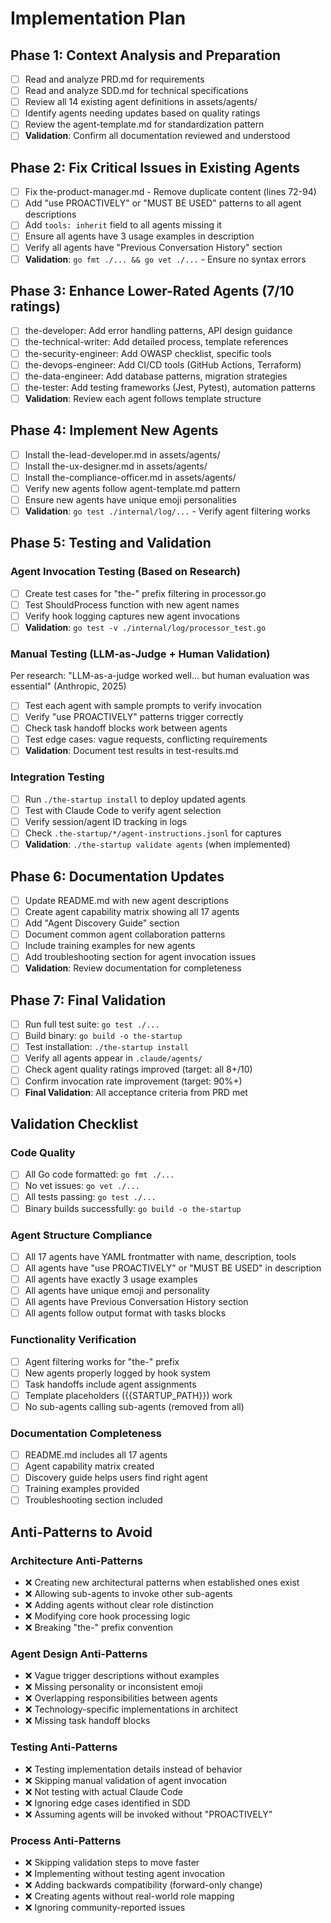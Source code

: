 # Implementation Plan

## Phase 1: Context Analysis and Preparation
- [ ] Read and analyze PRD.md for requirements
- [ ] Read and analyze SDD.md for technical specifications
- [ ] Review all 14 existing agent definitions in assets/agents/
- [ ] Identify agents needing updates based on quality ratings
- [ ] Review the agent-template.md for standardization pattern
- [ ] **Validation**: Confirm all documentation reviewed and understood

## Phase 2: Fix Critical Issues in Existing Agents
- [ ] Fix the-product-manager.md - Remove duplicate content (lines 72-94)
- [ ] Add "use PROACTIVELY" or "MUST BE USED" patterns to all agent descriptions
- [ ] Add `tools: inherit` field to all agents missing it
- [ ] Ensure all agents have 3 usage examples in description
- [ ] Verify all agents have "Previous Conversation History" section
- [ ] **Validation**: `go fmt ./... && go vet ./...` - Ensure no syntax errors

## Phase 3: Enhance Lower-Rated Agents (7/10 ratings)
- [ ] the-developer: Add error handling patterns, API design guidance
- [ ] the-technical-writer: Add detailed process, template references
- [ ] the-security-engineer: Add OWASP checklist, specific tools
- [ ] the-devops-engineer: Add CI/CD tools (GitHub Actions, Terraform)
- [ ] the-data-engineer: Add database patterns, migration strategies
- [ ] the-tester: Add testing frameworks (Jest, Pytest), automation patterns
- [ ] **Validation**: Review each agent follows template structure

## Phase 4: Implement New Agents
- [ ] Install the-lead-developer.md in assets/agents/
- [ ] Install the-ux-designer.md in assets/agents/
- [ ] Install the-compliance-officer.md in assets/agents/
- [ ] Verify new agents follow agent-template.md pattern
- [ ] Ensure new agents have unique emoji personalities
- [ ] **Validation**: `go test ./internal/log/...` - Verify agent filtering works

## Phase 5: Testing and Validation

### Agent Invocation Testing (Based on Research)
- [ ] Create test cases for "the-" prefix filtering in processor.go
- [ ] Test ShouldProcess function with new agent names
- [ ] Verify hook logging captures new agent invocations
- [ ] **Validation**: `go test -v ./internal/log/processor_test.go`

### Manual Testing (LLM-as-Judge + Human Validation)
Per research: "LLM-as-a-judge worked well... but human evaluation was essential" (Anthropic, 2025)
- [ ] Test each agent with sample prompts to verify invocation
- [ ] Verify "use PROACTIVELY" patterns trigger correctly
- [ ] Check task handoff blocks work between agents
- [ ] Test edge cases: vague requests, conflicting requirements
- [ ] **Validation**: Document test results in test-results.md

### Integration Testing
- [ ] Run `./the-startup install` to deploy updated agents
- [ ] Test with Claude Code to verify agent selection
- [ ] Verify session/agent ID tracking in logs
- [ ] Check `.the-startup/*/agent-instructions.jsonl` for captures
- [ ] **Validation**: `./the-startup validate agents` (when implemented)

## Phase 6: Documentation Updates
- [ ] Update README.md with new agent descriptions
- [ ] Create agent capability matrix showing all 17 agents
- [ ] Add "Agent Discovery Guide" section
- [ ] Document common agent collaboration patterns
- [ ] Include training examples for new agents
- [ ] Add troubleshooting section for agent invocation issues
- [ ] **Validation**: Review documentation for completeness

## Phase 7: Final Validation
- [ ] Run full test suite: `go test ./...`
- [ ] Build binary: `go build -o the-startup`
- [ ] Test installation: `./the-startup install`
- [ ] Verify all agents appear in `.claude/agents/`
- [ ] Check agent quality ratings improved (target: all 8+/10)
- [ ] Confirm invocation rate improvement (target: 90%+)
- [ ] **Final Validation**: All acceptance criteria from PRD met

## Validation Checklist

### Code Quality
- [ ] All Go code formatted: `go fmt ./...`
- [ ] No vet issues: `go vet ./...`
- [ ] All tests passing: `go test ./...`
- [ ] Binary builds successfully: `go build -o the-startup`

### Agent Structure Compliance
- [ ] All 17 agents have YAML frontmatter with name, description, tools
- [ ] All agents have "use PROACTIVELY" or "MUST BE USED" in description
- [ ] All agents have exactly 3 usage examples
- [ ] All agents have unique emoji and personality
- [ ] All agents have Previous Conversation History section
- [ ] All agents follow output format with tasks blocks

### Functionality Verification
- [ ] Agent filtering works for "the-" prefix
- [ ] New agents properly logged by hook system
- [ ] Task handoffs include agent assignments
- [ ] Template placeholders ({{STARTUP_PATH}}) work
- [ ] No sub-agents calling sub-agents (removed from all)

### Documentation Completeness
- [ ] README.md includes all 17 agents
- [ ] Agent capability matrix created
- [ ] Discovery guide helps users find right agent
- [ ] Training examples provided
- [ ] Troubleshooting section included

## Anti-Patterns to Avoid

### Architecture Anti-Patterns
- ❌ Creating new architectural patterns when established ones exist
- ❌ Allowing sub-agents to invoke other sub-agents
- ❌ Adding agents without clear role distinction
- ❌ Modifying core hook processing logic
- ❌ Breaking "the-" prefix convention

### Agent Design Anti-Patterns
- ❌ Vague trigger descriptions without examples
- ❌ Missing personality or inconsistent emoji
- ❌ Overlapping responsibilities between agents
- ❌ Technology-specific implementations in architect
- ❌ Missing task handoff blocks

### Testing Anti-Patterns
- ❌ Testing implementation details instead of behavior
- ❌ Skipping manual validation of agent invocation
- ❌ Not testing with actual Claude Code
- ❌ Ignoring edge cases identified in SDD
- ❌ Assuming agents will be invoked without "PROACTIVELY"

### Process Anti-Patterns
- ❌ Skipping validation steps to move faster
- ❌ Implementing without testing agent invocation
- ❌ Adding backwards compatibility (forward-only change)
- ❌ Creating agents without real-world role mapping
- ❌ Ignoring community-reported issues